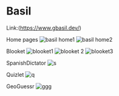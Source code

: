 # Basil 
Link:(https://www.gbasil.dev/)

Home pages
![basil home1](https://user-images.githubusercontent.com/93171337/146904751-c471e83e-0b79-43bd-bdcd-a98bbab049db.PNG)
![basil home2](https://user-images.githubusercontent.com/93171337/146904785-95bba8fe-af60-4c35-9fed-ecd5899bac4a.PNG)

Blooket
![blooket1](https://user-images.githubusercontent.com/93171337/146905192-1d91a4c2-6ce7-401d-9185-366035297f95.PNG)
![blooket 2](https://user-images.githubusercontent.com/93171337/146905207-c0d5b83e-9161-4d8b-aafd-423359f2e562.PNG)
![blooket3](https://user-images.githubusercontent.com/93171337/146905223-cf61da35-fa05-4faf-8f23-4592e097ae99.PNG)

SpanishDictator
![s](https://user-images.githubusercontent.com/93171337/146905451-ebe4c268-c672-4a11-9d69-ddf641f12b40.PNG)

Quizlet
![q](https://user-images.githubusercontent.com/93171337/146905741-071955c2-3cde-4e4d-8ffb-014dc484b6f9.PNG)

GeoGuessr
![ggg](https://user-images.githubusercontent.com/93171337/146906018-da7db7bb-edde-4201-a7d8-8672b03f7343.PNG)
